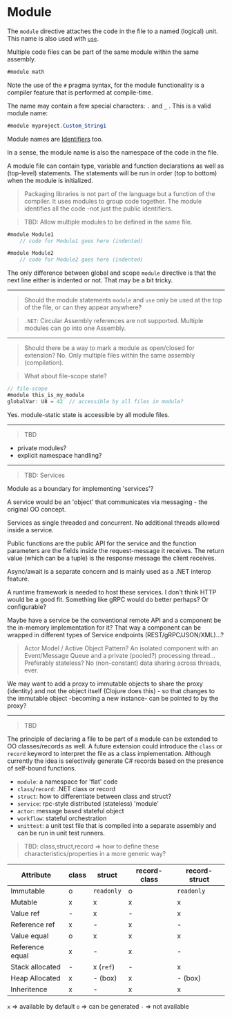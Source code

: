 # Module

The `module` directive attaches the code in the file to a named (logical) unit.
This name is also used with [`use`](use.md).

Multiple code files can be part of the same module within the same assembly.

```C#
#module math
```

Note the use of the `#` pragma syntax, for the module functionality is a compiler feature that is performed at compile-time.

The name may contain a few special characters: `.` and `_` .
This is a valid module name:

```C#
#module myproject.Custom_String1
```

Module names are [Identifiers](../lexical/identifiers.md) too.

In a sense, the module name is also the namespace of the code in the file.

A module file can contain type, variable and function declarations as well as (top-level) statements.
The statements will be run in order (top to bottom) when the module is initialized.

> Packaging libraries is not part of the language but a function of the compiler. It uses modules to group code together. The module identifies all the code -not just the public identifiers.

> TBD: Allow multiple modules to be defined in the same file.

```csharp
#module Module1
    // code for Module1 goes here (indented)

#module Module2
    // code for Module2 goes here (indented)
```

The only difference between global and scope `module` directive is that the next line either is indented or not. That may be a bit tricky.

---

> Should the module statements `module` and `use` only be used at the top of the file, or can they appear anywhere?

> `.NET`: Circular Assembly references are not supported. Multiple modules can go into one Assembly.

---

> Should there be a way to mark a module as open/closed for extension?
 No. Only multiple files within the same assembly (compilation).

> What about file-scope state?

```csharp
// file-scope
#module this_is_my_module
globalVar: U8 = 42  // accessible by all files in module?
```

Yes. module-static state is accessible by all module files.

---

> TBD

- private modules?
- explicit namespace handling?

---

> TBD: Services

Module as a boundary for implementing 'services'?

A service would be an 'object' that communicates via messaging - the original OO concept.

Services as single threaded and concurrent. No additional threads allowed inside a service.

Public functions are the public API for the service and the function parameters are the fields inside the request-message it receives.
The return value (which can be a tuple) is the response message the client receives.

Async/await is a separate concern and is mainly used as a .NET interop feature.

A runtime framework is needed to host these services.
I don't think HTTP would be a good fit. Something like gRPC would do better perhaps? Or configurable?

Maybe have a service be the conventional remote API and a component be the in-memory implementation for it? That way a component can be wrapped in different types of Service endpoints (REST/gRPC/JSON/XML)...?

> Actor Model / Active Object Pattern? An isolated component with an Event/Message Queue and a private (pooled?) processing thread... Preferably stateless? No (non-constant) data sharing across threads, ever.

We may want to add a proxy to immutable objects to share the proxy (identity) and not the object itself (Clojure does this) - so that changes to the immutable object -becoming a new instance- can be pointed to by the proxy?

---

> TBD

The principle of declaring a file to be part of a module can be extended to OO classes/records as well.
A future extension could introduce the `class` or `record` keyword to interpret the file as a class implementation.
Although currently the idea is selectively generate C# records based on the presence of self-bound functions.

- `module`: a namespace for 'flat' code
- `class`/`record`: .NET class or record
- `struct`: how to differentiate between class and struct?
- `service`: rpc-style distributed (stateless) 'module'
- `actor`: message based stateful object
- `workflow`: stateful orchestration
- `unittest`: a unit test file that is compiled into a separate assembly and can be run in unit test runners.

> TBD: class,struct,record => how to define these characteristics/properties in a more generic way?

| Attribute | class | struct | record-class | record-struct |
| -- | -- | -- | -- | -- |
| Immutable | o | `readonly` | o | `readonly` |
| Mutable | x | x | x | x |
| Value ref | - | x | - | x |
| Reference ref | x | - | x | - |
| Value equal | o |  x | x | x |
| Reference equal | x |  - | x | - |
| Stack allocated | - | x (`ref`) | - | x |
| Heap Allocated | x | - (box) | x | - (box) |
| Inheritence | x | - | x | x |

`x` => available by default
`o` => can be generated
`-` => not available
